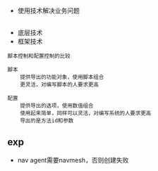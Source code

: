 ##
- 使用技术解决业务问题

## 
- 底层技术
- 框架技术

```
脚本控制和配置控制的比较

脚本
    提供导出的功能对象，使用脚本组合
    更灵活，对编写脚本的人要求更高

配置
    提供导出的选项，使用数值组合
    使用起来简单，同样可以灵活，对编写系统的人要求更高
    导出的是方法id和参数
```

## exp
- nav agent需要navmesh，否则创建失败